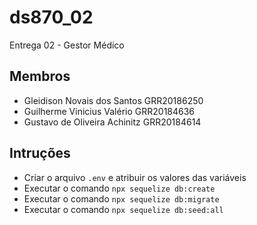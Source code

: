 # ds870_02

Entrega 02 - Gestor Médico

## Membros

- Gleidison Novais dos Santos GRR20186250
- Guilherme Vinicius Valério GRR20184636
- Gustavo de Oliveira Achinitz GRR20184614

## Intruções

- Criar o arquivo `.env` e atribuir os valores das variáveis
- Executar o comando `npx sequelize db:create`
- Executar o comando `npx sequelize db:migrate`
- Executar o comando `npx sequelize db:seed:all`
